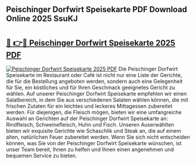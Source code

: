 ## Peischinger Dorfwirt Speisekarte PDF Download Online 2025 SsuKJ

# <h2><a href="http://gc6j612.nevu.top/?p=Peischinger+Dorfwirt+Speisekarte">🔗 👉🔴 Peischinger Dorfwirt Speisekarte 2025 PDF</a></h2>

[![Peischinger Dorfwirt Speisekarte 2025 PDF](https://i.imgur.com/dBaPXMq.png)](http://gc6j612.nevu.top/?p=Peischinger+Dorfwirt+Speisekarte)
Die Peischinger Dorfwirt Speisekarte im Restaurant oder Café ist nicht nur eine Liste der Gerichte, die für die Bestellung angeboten werden, sondern auch eine Gelegenheit für Sie, ein köstliches und für Ihren Geschmack geeignetes Gericht zu wählen. Auf unserer Peischinger Dorfwirt Speisekarte empfehlen wir einen Salatbereich, in dem Sie aus verschiedenen Salaten wählen können, die mit frischen Zutaten für ein leichtes und leckeres Mittagessen zubereitet werden. Für diejenigen, die Fleisch mögen, bieten wir eine umfangreiche Auswahl an Gerichten auf der Peischinger Dorfwirt Speisekarte an: Rindfleisch, Schweinefleisch, Huhn und Fisch. Unseren Auserwählten bieten wir exquisite Gerichte wie Schaschlik und Steak an, die auf einem alten, natürlichen Feuer zubereitet werden. Wenn Sie sich nicht entscheiden können, was Sie von der Peischinger Dorfwirt Speisekarte wünschen, ist unser Team bereit, Ihnen zu helfen und Ihnen einen angenehmen und bequemen Service zu bieten.
